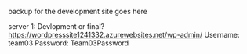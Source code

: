 backup for the development site goes here

server 1: Devlopment or final?
https://wordpresssite1241332.azurewebsites.net/wp-admin/
Username: team03
Password: Team03Password
